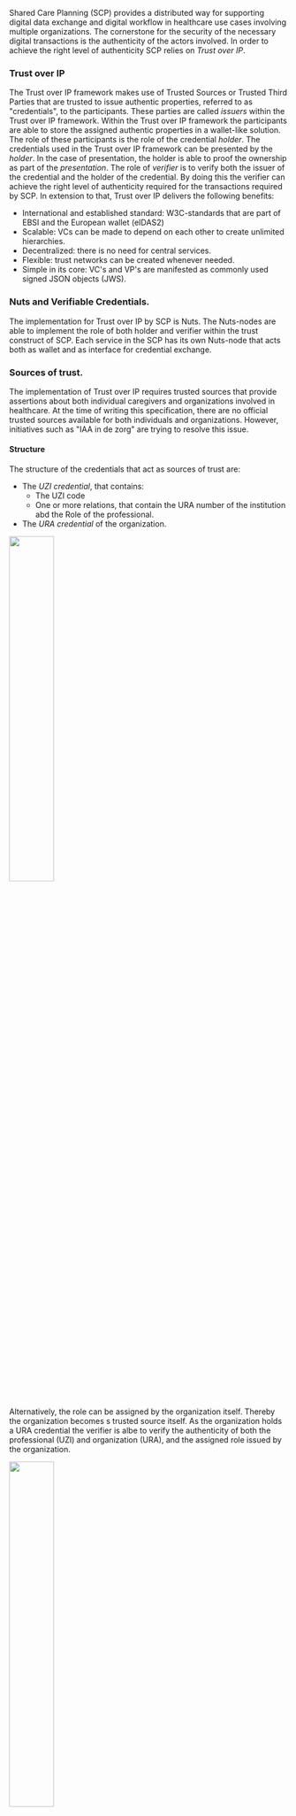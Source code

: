 Shared Care Planning (SCP) provides a distributed way for supporting digital data exchange and digital workflow in healthcare use cases involving multiple organizations. The cornerstone for the security of the necessary digital transactions is the authenticity of the actors involved. In order to achieve the right level of authenticity SCP relies on *Trust over IP*.

### Trust over IP
The Trust over IP framework makes use of Trusted Sources or Trusted Third Parties that are trusted to issue authentic properties, referred to as "credentials", to the participants. These parties are called *issuers* within the Trust over IP framework. Within the Trust over IP framework the participants are able to store the assigned authentic properties in a wallet-like solution. The role of these participants is the role of the credential *holder*.  The credentials used in the Trust over IP framework can be presented by the *holder*. In the case of presentation, the holder is able to proof the ownership as part of the *presentation*. The role of *verifier* is to verify both the issuer of the credential and the holder of the credential. By doing this the verifier can achieve the right level of authenticity required for the transactions required by SCP. In extension to that, Trust over IP delivers the following benefits:
* International and established standard: W3C-standards that are part of EBSI and the European wallet (eIDAS2)
* Scalable: VCs can be made to depend on each other to create unlimited hierarchies.
* Decentralized: there is no need for central services.
* Flexible: trust networks can be created whenever needed.
* Simple in its core: VC's and VP's are manifested as commonly used signed JSON objects (JWS).

### Nuts and Verifiable Credentials.
The implementation for Trust over IP by SCP is Nuts. The Nuts-nodes are able to implement the role of both holder and verifier within the trust construct of SCP. Each service in the SCP has its own Nuts-node that acts both as wallet and as interface for credential exchange. 

### Sources of trust.
The implementation of Trust over IP requires trusted sources that provide assertions about both individual caregivers and organizations involved in healthcare. At the time of writing this specification, there are no official trusted sources available for both individuals and organizations. However, initiatives such as "IAA in de zorg" are trying to resolve this issue.

#### Structure
The structure of the credentials that act as sources of trust are:
* The *UZI credential*, that contains:
  * The UZI code
  * One or more relations, that contain the URA number of the institution abd the Role of the professional.
* The *URA credential* of the organization.  

<img src="Trust_structure.png" width="40%" style="float: none"/>


Alternatively, the role can be assigned by the organization itself. Thereby the organization becomes s trusted source itself. As the organization holds a URA credential the verifier is albe to verify the authenticity of both the professional (UZI) and organization (URA), and the assigned role issued by the organization.  

<img src="Trust_structure_2.png" width="40%" style="float: none"/>


### Practical implementation
As the sources of trust are not available yet, we need to work with whatever is around right now. The tentative credential structure will be:

* The EmployeeCredential, represents a login of an employee by wrapping the id_token.
* The membership credentials is assigned to an organization by an issuer with the role "domain controller". 
* The Role credential is issued by the organization to the owner of the EmployeeCredential.

<img src="Trust_structure_now.png" width="40%" style="float: none"/>

